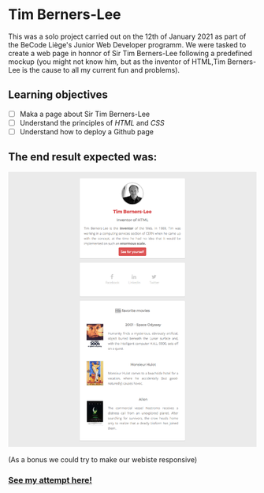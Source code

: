 # Tim Berners-Lee

This was a solo project carried out on the 12th of January 2021 as part of the BeCode Liège's Junior Web Developer programm. We were tasked to create a web page in honnor of Sir Tim Berners-Lee following a predefined mockup (you might not know him, but as the inventor of HTML,Tim Berners-Lee is the cause to all my current fun and problems).

## Learning objectives

- [ ] Maka a page about Sir Tim Berners-Lee
- [ ] Understand the principles of *HTML* and *CSS*
- [ ] Understand how to deploy a Github page

## The end result expected was:

![](Images/goal-css.png)

(As a bonus we could try to make our webiste responsive)

### [See my attempt here!](https://charlottemoureau.github.io/Tim-Berners-Lee/)
